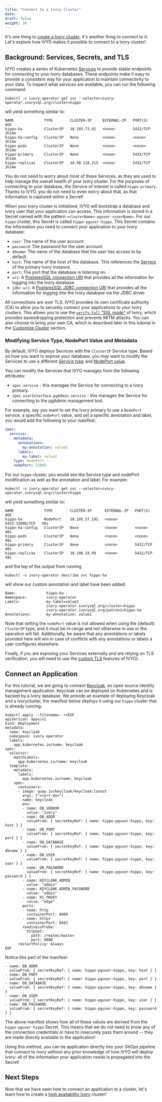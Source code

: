 ```yaml
---
title: "Connect to a Ivory Cluster"
date:
draft: false
weight: 30
---
```


It's one thing to [create a Ivory cluster](https://github.com/IvorySQL/ivory-operator/blob/master/docs/content/tutorial/create-cluster.md); it's another thing to connect to it. Let's explore how IVYO makes it possible to connect to a Ivory cluster!

## Background: Services, Secrets, and TLS

IVYO creates a series of Kubernetes [Services](https://kubernetes.io/docs/concepts/services-networking/service/) to provide stable endpoints for connecting to your Ivory databases. These endpoints make it easy to provide a consistent way for your application to maintain connectivity to your data. To inspect what services are available, you can run the following command:

```
kubectl -n ivory-operator get svc --selector=ivory-operator.ivorysql.org/cluster=hippo
```

will yield something similar to:

```
NAME              TYPE        CLUSTER-IP     EXTERNAL-IP   PORT(S)    AGE
hippo-ha          ClusterIP   10.103.73.92   <none>        5432/TCP   3h14m
hippo-ha-config   ClusterIP   None           <none>        <none>     3h14m
hippo-pods        ClusterIP   None           <none>        <none>     3h14m
hippo-primary     ClusterIP   None           <none>        5432/TCP   3h14m
hippo-replicas    ClusterIP   10.98.110.215  <none>        5432/TCP   3h14m
```

You do not need to worry about most of these Services, as they are used to help manage the overall health of your Ivory cluster. For the purposes of connecting to your database, the Service of interest is called `hippo-primary`. Thanks to IVYO, you do not need to even worry about that, as that information is captured within a Secret!

When your Ivory cluster is initialized, IVYO will bootstrap a database and Ivory user that your application can access. This information is stored in a Secret named with the pattern `<clusterName>-pguser-<userName>`. For our `hippo` cluster, this Secret is called `hippo-pguser-hippo`. This Secret contains the information you need to connect your application to your Ivory database:

- `user`: The name of the user account.
- `password`: The password for the user account.
- `dbname`: The name of the database that the user has access to by default.
- `host`: The name of the host of the database.
  This references the [Service](https://kubernetes.io/docs/concepts/services-networking/service/) of the primary Ivory instance.
- `port`: The port that the database is listening on.
- `uri`: A [PostgresSQL connection URI](https://www.postgresql.org/docs/current/libpq-connect.html#LIBPQ-CONNSTRING)
  that provides all the information for logging into the Ivory database.
- `jdbc-uri`: A [PostgresSQL JDBC connection URI](https://jdbc.postgresql.org/documentation/use/) that provides
  all the information for logging into the Ivory database via the JDBC driver.

All connections are over TLS. IVYO provides its own certificate authority (CA) to allow you to securely connect your applications to your Ivory clusters. This allows you to use the [`verify-full` "SSL mode"](https://www.postgresql.org/docs/current/libpq-ssl.html#LIBPQ-SSL-SSLMODE-STATEMENTS) of Ivory, which provides eavesdropping protection and prevents MITM attacks. You can also choose to bring your own CA, which is described later in this tutorial in the [Customize Cluster](https://github.com/IvorySQL/ivory-operator/blob/master/docs/content/tutorial/customize-cluster.md) section.

### Modifying Service Type, NodePort Value and Metadata

By default, IVYO deploys Services with the `ClusterIP` Service type. Based on how you want to expose your database,
you may want to modify the Services to use a different
[Service type](https://kubernetes.io/docs/concepts/services-networking/service/#publishing-services-service-types)
and [NodePort value](https://kubernetes.io/docs/concepts/services-networking/service/#type-nodeport).

You can modify the Services that IVYO manages from the following attributes:

- `spec.service` - this manages the Service for connecting to a Ivory primary.
- `spec.userInterface.pgAdmin.service` - this manages the Service for connecting to the pgAdmin management tool.

For example, say you want to set the Ivory primary to use a `NodePort` service, a specific `nodePort` value, and set
a specific annotation and label, you would add the following to your manifest:

```yaml
spec:
  service:
    metadata:
      annotations:
        my-annotation: value1
      labels:
        my-label: value2
    type: NodePort
    nodePort: 32000
```

For our `hippo` cluster, you would see the Service type and nodePort modification as well as the annotation and label.
For example:

```
kubectl -n ivory-operator get svc --selector=ivory-operator.ivorysql.org/cluster=hippo
```

will yield something similar to:

```
NAME              TYPE        CLUSTER-IP      EXTERNAL-IP   PORT(S)          AGE
hippo-ha          NodePort    10.105.57.191   <none>        5432:32000/TCP   48s
hippo-ha-config   ClusterIP   None            <none>        <none>           48s
hippo-pods        ClusterIP   None            <none>        <none>           48s
hippo-primary     ClusterIP   None            <none>        5432/TCP         48s
hippo-replicas    ClusterIP   10.106.18.99    <none>        5432/TCP         48s
```

and the top of the output from running

```
kubectl -n ivory-operator describe svc hippo-ha
```

will show our custom annotation and label have been added:

```
Name:              hippo-ha
Namespace:         ivory-operator
Labels:            my-label=value2
                   ivory-operator.ivorysql.org/cluster=hippo
                   ivory-operator.ivorysql.org/patroni=hippo-ha
Annotations:       my-annotation: value1
```

Note that setting the `nodePort` value is not allowed when using the (default) `ClusterIP` type, and it must be in-range
and not otherwise in use or the operation will fail. Additionally, be aware that any annotations or labels provided here
will win in case of conflicts with any annotations or labels a user configures elsewhere.

Finally, if you are exposing your Services externally and are relying on TLS
verification, you will need to use the [custom TLS](https://github.com/IvorySQL/ivory-operator/blob/master/docs/content/tutorial/customize-cluster.md#customize-tls)
features of IVYO).

## Connect an Application

For this tutorial, we are going to connect [Keycloak](https://www.keycloak.org/), an open source
identity management application. Keycloak can be deployed on Kubernetes and is backed by a Ivory
database. We provide an example of deploying Keycloak and a ivorycluster, the manifest below deploys it using our `hippo` cluster that is already running:

```
kubectl apply --filename=- <<EOF
apiVersion: apps/v1
kind: Deployment
metadata:
  name: keycloak
  namespace: ivory-operator
  labels:
    app.kubernetes.io/name: keycloak
spec:
  selector:
    matchLabels:
      app.kubernetes.io/name: keycloak
  template:
    metadata:
      labels:
        app.kubernetes.io/name: keycloak
    spec:
      containers:
      - image: quay.io/keycloak/keycloak:latest
        args: ["start-dev"]
        name: keycloak
        env:
        - name: DB_VENDOR
          value: "ivory"
        - name: DB_ADDR
          valueFrom: { secretKeyRef: { name: hippo-pguser-hippo, key: host } }
        - name: DB_PORT
          valueFrom: { secretKeyRef: { name: hippo-pguser-hippo, key: port } }
        - name: DB_DATABASE
          valueFrom: { secretKeyRef: { name: hippo-pguser-hippo, key: dbname } }
        - name: DB_USER
          valueFrom: { secretKeyRef: { name: hippo-pguser-hippo, key: user } }
        - name: DB_PASSWORD
          valueFrom: { secretKeyRef: { name: hippo-pguser-hippo, key: password } }
        - name: KEYCLOAK_ADMIN
          value: "admin"
        - name: KEYCLOAK_ADMIN_PASSWORD
          value: "admin"
        - name: KC_PROXY
          value: "edge"
        ports:
        - name: http
          containerPort: 8080
        - name: https
          containerPort: 8443
        readinessProbe:
          httpGet:
            path: /realms/master
            port: 8080
      restartPolicy: Always
EOF
```

Notice this part of the manifest:

```
- name: DB_ADDR
  valueFrom: { secretKeyRef: { name: hippo-pguser-hippo, key: host } }
- name: DB_PORT
  valueFrom: { secretKeyRef: { name: hippo-pguser-hippo, key: port } }
- name: DB_DATABASE
  valueFrom: { secretKeyRef: { name: hippo-pguser-hippo, key: dbname } }
- name: DB_USER
  valueFrom: { secretKeyRef: { name: hippo-pguser-hippo, key: user } }
- name: DB_PASSWORD
  valueFrom: { secretKeyRef: { name: hippo-pguser-hippo, key: password } }
```

The above manifest shows how all of these values are derived from the `hippo-pguser-hippo` Secret. This means that we do not need to know any of the connection credentials or have to insecurely pass them around -- they are made directly available to the application!

Using this method, you can tie application directly into your GitOps pipeline that connect to Ivory without any prior knowledge of how IVYO will deploy Ivory: all of the information your application needs is propagated into the Secret!

## Next Steps

Now that we have seen how to connect an application to a cluster, let's learn how to create a [high availability Ivory](https://github.com/IvorySQL/ivory-operator/blob/master/docs/content/tutorial/high-availability.md) cluster!
